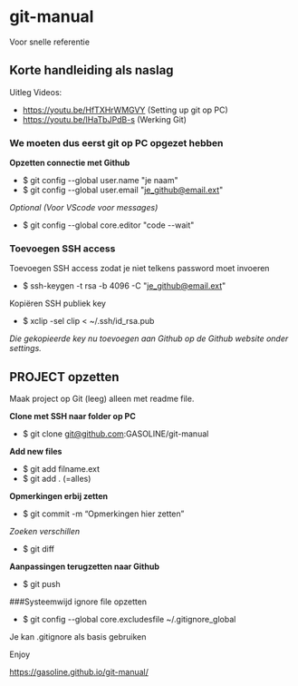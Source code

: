 # git-manual
Voor snelle referentie

## Korte handleiding als naslag
Uitleg Videos:
* https://youtu.be/HfTXHrWMGVY (Setting up git op PC)
* https://youtu.be/IHaTbJPdB-s (Werking Git)

### We moeten dus eerst git op PC opgezet hebben
**Opzetten connectie met Github**
* $ git config --global user.name "je naam"
* $ git config --global user.email "je_github@email.ext"

*Optional (Voor VScode voor messages)*
* $ git config --global core.editor "code --wait"

### Toevoegen SSH access
Toevoegen SSH access zodat je niet telkens password moet invoeren
* $ ssh-keygen -t rsa -b 4096 -C "je_github@email.ext"

Kopiëren SSH publiek key
* $ xclip -sel clip < ~/.ssh/id_rsa.pub

*Die gekopieerde key nu toevoegen aan Github op de Github website onder settings.*


## PROJECT opzetten
    
Maak project op Git (leeg) alleen met readme file.

**Clone met SSH naar folder op PC**
* $ git clone git@github.com:GASOLINE/git-manual
    
**Add new files**
* $ git add filname.ext
* $ git add . (=alles)

**Opmerkingen erbij zetten**
* $ git commit -m “Opmerkingen hier zetten”
    
*Zoeken verschillen*
* $ git diff
    
**Aanpassingen terugzetten naar Github**
* $ git push

###Systeemwijd ignore file opzetten
* $ git config --global core.excludesfile ~/.gitignore_global

Je kan .gitignore als basis gebruiken

Enjoy

https://gasoline.github.io/git-manual/